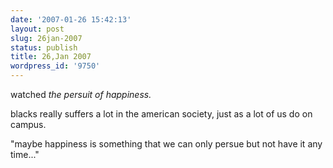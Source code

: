 ```yaml
---
date: '2007-01-26 15:42:13'
layout: post
slug: 26jan-2007
status: publish
title: 26,Jan 2007
wordpress_id: '9750'
---
```


watched _the persuit of happiness._




blacks really suffers a lot in the american society, just as a lot of us do on campus.




"maybe happiness is something that we can only persue but not have it any time..."
